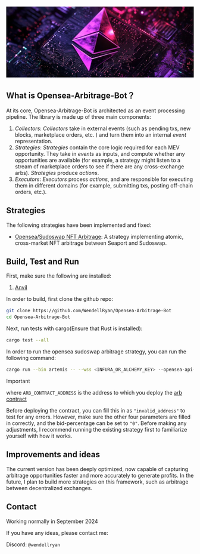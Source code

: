 
![](./picture/arbitrage-bot.png)



## What is Opensea-Arbitrage-Bot？


At its core, Opensea-Arbitrage-Bot is architected as an event processing pipeline. The library is made up of three main components: 

1. *Collectors*: *Collectors* take in external events (such as pending txs, new blocks, marketplace orders, etc. ) and turn them into an internal *event* representation. 
2. *Strategies*: *Strategies* contain the core logic required for each MEV opportunity. They take in *events* as inputs, and compute whether any opportunities are available (for example, a strategy might listen to a stream of marketplace orders to see if there are any cross-exchange arbs). *Strategies* produce *actions*.
3. *Executors*: *Executors* process *actions*, and are responsible for executing them in different domains (for example, submitting txs, posting off-chain orders, etc.).

## Strategies 

The following strategies have been implemented and fixed:

- [Opensea/Sudoswap NFT Arbitrage](/crates/strategies/opensea-sudo-arb/): A strategy implementing atomic, cross-market NFT arbitrage between Seaport and Sudoswap.

## Build, Test and Run

First, make sure the following are installed: 
1. [Anvil](https://github.com/foundry-rs/foundry/tree/master/crates/anvil#installing-from-source)

In order to build, first clone the github repo: 

```sh
git clone https://github.com/WendellRyan/Opensea-Arbitrage-Bot
cd Opensea-Arbitrage-Bot
```

Next, run tests with cargo(Ensure that Rust is installed): 

```sh
cargo test --all
```

In order to run the opensea sudoswap arbitrage strategy, you can run the following command: 

```sh
cargo run --bin artemis -- --wss <INFURA_OR_ALCHEMY_KEY> --opensea-api-key <OPENSEA_API_KEY> --private-key <PRIVATE_KEY> --arb-contract-address <ARB_CONTRACT_ADDRESS> --bid-percentage <BID_PERCENTAGE>
```

> [!IMPORTANT]
> 
> where `ARB_CONTRACT_ADDRESS` is the address to which you deploy the [arb contract](/crates/strategies/opensea-sudo-arb/contracts/src/SudoOpenseaArb.sol)
> 
> Before deploying the contract, you can fill this in as `"invalid_address"` to test for any errors. However, make sure the other four parameters are filled in correctly, and the bid-percentage can be set to `"0"`. Before making any adjustments, I recommend running the existing strategy first to familiarize yourself with how it works.


## Improvements and ideas

The current version has been deeply optimized, now capable of capturing arbitrage opportunities faster and more accurately to generate profits. In the future, I plan to build more strategies on this framework, such as arbitrage between decentralized exchanges.


## Contact

Working normally in September 2024

If you have any ideas, please contact me:

Discord: `@wendellryan`
